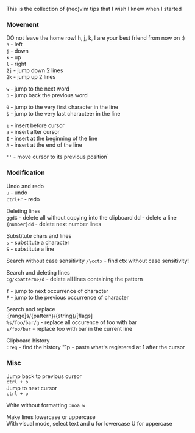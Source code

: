 This is the collection of (neo)vim tips that I wish I knew when I started

### Movement
DO not leave the home row! h, j, k, l are your best friend from now on :) <br/>
`h` - left <br/>
`j` - down <br/>
`k` - up <br/>
`l` - right <br/>
`2j` - jump down 2 lines <br/>
`2k` - jump up 2 lines <br/>

`w` - jump to the next word <br/>
`b` - jump back the previous word <br/>

`0` - jump to the very first character in the line <br/>
`$` - jump to the very last characteer in the line <br/>

`i` - insert before cursor <br/>
`a` - insert after cursor <br/>
`I` - insert at the beginning of the line <br/>
`A` - insert at the end of the line </br>

`''` - move cursor to its previous position`

### Modification
Undo and redo <br/>
`u` - undo <br/>
`ctrl+r` - redo <br/>

Deleting lines <br/>
`ggdG` - delete all without copying into the clipboard dd - delete a line <br/>
`{number}dd` - delete next number lines <br/>

Substitute chars and lines <br/>
`s` - substitute a character <br/>
`S` - substitute a line <br/>

Search without case sensitivity
`/\cctx` - find ctx without case sensitivity!

Search and deleting lines <br/>
`:g/<pattern>/d` - delete all lines containing the pattern <br/>

`f` - jump to next occurrence of character <br/>
`F` - jump to the previous occurrence of character <br/>

Search and replace <br/>
:[range]s/{pattern}/{string}/[flags] <br/>
`%s/foo/bar/g` - replace all occurence of foo with bar <br/>
`s/foo/bar` - replace foo with bar in the current line <br/>

Clipboard history <br/>
`:reg` - find the history "1p - paste what's registered at 1 after the cursor <br/>

### Misc <br/>
Jump back to previous cursor <br/>
`ctrl + o` <br/>
Jump to next cursor <br />
`ctrl + o` <br />

Write without formatting
`:noa w`

Make lines lowercase or uppercase <br/>
With visual mode, select text and u for lowercase U for uppercase <br/>
